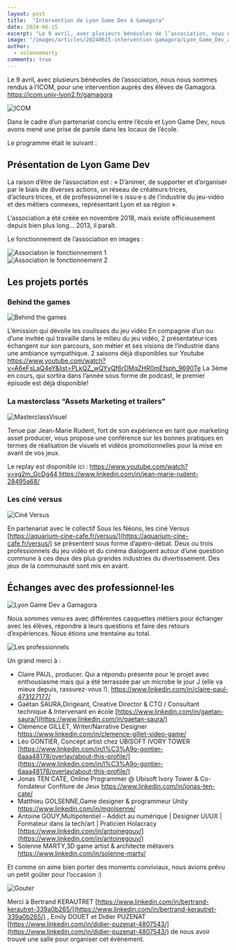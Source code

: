 ```yaml
---
layout: post
title:  "Intervention de Lyon Game Dev à Gamagora"
date: 2024-06-15
excerpt: "Le 9 avril, avec plusieurs bénévoles de l’association, nous nous sommes rendus à l’ICOM, pour une intervention auprès des élèves de Gamago..."
image: "/images/articles/20240615-intervention-gamagora/Lyon_Game_Dev_a_Gamagora.jpg"
author: 
  - solennemarty
comments: true
---
```

Le 9 avril, avec plusieurs bénévoles de l’association, nous nous sommes rendus à l’ICOM, pour une intervention auprès des élèves de Gamagora. [https://icom.univ-lyon2.fr/gamagora ](https://icom.univ-lyon2.fr/gamagora)

<div class="box alt">
    <div class="row 50% uniform">
	<div class="6u">
        <span class="image fit">
            <img src="{{ "/images/articles/20240615-intervention-gamagora/ICOM.jpg" | absolute_url }}" alt="ICOM" />
        </span>
    </div>
    </div>
</div>

Dans le cadre d’un partenariat conclu entre l’école et Lyon Game Dev, nous avons mené une prise de parole dans les locaux de l’école.

Le programme était le suivant : 


## Présentation de Lyon Game Dev

La raison d’être de l’association est : 
« D’animer, de supporter et d’organiser par le biais de diverses actions, un réseau de créateurs·trices, d’acteurs·trices, et de professionnel·le·s issu·e·s de l’industrie du jeu-vidéo et des métiers connexes, représentant Lyon et sa région ». 

L’association a été créée en novembre 2018, mais existe officieusement depuis bien plus long… 2013, il paraît.


Le fonctionnement de l’association en images : 

<div class="box alt">
    <div class="row 50% uniform">
	<div class="6u">
        <span class="image fit">
            <img src="{{ "/images/articles/20240615-intervention-gamagora/Association_le_fonctionnement_1.jpg" | absolute_url }}" alt="Association le fonctionnement 1" />
        </span>
    </div>
    </div>
</div>

<div class="box alt">
    <div class="row 50% uniform">
	<div class="6u">
        <span class="image fit">
            <img src="{{ "/images/articles/20240615-intervention-gamagora/Association_le_fonctionnement_2.jpg" | absolute_url }}" alt="Association le fonctionnement 2" />
        </span>
    </div>
    </div>
</div>

## Les projets portés

### Behind the games

<div class="box alt">
    <div class="row 50% uniform">
	<div class="6u">
        <span class="image fit">
            <img src="{{ "/images/articles/20240615-intervention-gamagora/Behind_the_games.jpg" | absolute_url }}" alt="Behind the games" />
        </span>
    </div>
    </div>
</div>

L’émission qui dévoile les coulisses du jeu vidéo
En compagnie d’un ou d’une invitée qui travaille dans le milieu du jeu vidéo, 2 présentateur·ices échangent sur son parcours, son métier et ses visions de l’industrie dans une ambiance sympathique.
2 saisons déjà disponibles sur Youtube https://www.youtube.com/watch?v=A6eFsLaQ4eY&list=PLkQZ_wQYyQf6rDMqZHR0mEfsph_9690Te 
La 3ème en cours, qui sortira dans l’année sous forme de podcast, le premier épisode est déjà disponible!

### La masterclass “Assets Marketing et trailers”

<div class="box alt">
    <div class="row 50% uniform">
	<div class="6u">
        <span class="image fit">
            <img src="{{ "/images/articles/20240615-intervention-gamagora/MasterclassVisuel.png" | absolute_url }}" alt="MasterclassVisuel" />
        </span>
    </div>
    </div>
</div>

Tenue par Jean-Marie Rudent, fort de son expérience en tant que marketing asset producer, vous propose une conférence sur les bonnes pratiques en termes de réalisation de visuels et vidéos promotionnelles pour la mise en avant de vos jeux.  

Le replay est disponible ici : [https://www.youtube.com/watch?v=xg2m_GcDg44 ](https://www.youtube.com/watch?v=xg2m_GcDg44)
[https://www.linkedin.com/in/jean-marie-rudent-28495a68/ ](https://www.linkedin.com/in/jean-marie-rudent-28495a68/)

### Les ciné versus

<div class="box alt">
    <div class="row 50% uniform">
	<div class="6u">
        <span class="image fit">
            <img src="{{ "/images/articles/20240615-intervention-gamagora/cine_versus.jpg" | absolute_url }}" alt="Ciné Versus" />
        </span>
    </div>
    </div>
</div>

En partenariat avec le collectif Sous les Néons, les ciné Versus [https://aquarium-cine-cafe.fr/versus/](https://aquarium-cine-cafe.fr/versus/)  se présentent sous forme d’apéro-débat. Deux ou trois professionnels du jeu vidéo et du cinéma dialoguent autour d’une question commune à ces deux des plus grandes industries du divertissement.
Des jeux de la communauté sont mis en avant.

## Échanges avec des professionnel·les

<div class="box alt">
    <div class="row 50% uniform">
	<div class="6u">
        <span class="image fit">
            <img src="{{ "/images/articles/20240615-intervention-gamagora/Lyon_Game_Dev_a_Gamagora.jpg" | absolute_url }}" alt="Lyon Game Dev a Gamagora" />
        </span>
    </div>
    </div>
</div>

Nous sommes venu·es avec différentes casquettes métiers pour échanger avec les élèves, répondre à leurs questions et faire des retours d’expériences. Nous étions une trentaine au total.

<div class="box alt">
    <div class="row 50% uniform">
	<div class="6u">
        <span class="image fit">
            <img src="{{ "/images/articles/20240615-intervention-gamagora/Les_professionnels.jpg" | absolute_url }}" alt="Les professionnels" />
        </span>
    </div>
    </div>
</div>

Un grand merci à : 
- Claire PAUL, producer. Qui a répondu présente pour le projet avec enthousiasme mais qui a été terrassée par un microbe le jour J (elle va mieux depuis, rassurez-vous !). [https://www.linkedin.com/in/claire-paul-473127177/ ](https://www.linkedin.com/in/claire-paul-473127177/)
- Gaëtan SAURA,Dirigeant, Creative Director & CTO / Consultant technique & Intervenant en école [https://www.linkedin.com/in/gaetan-saura/](https://www.linkedin.com/in/gaetan-saura/) 
- Clémence GILLET, Writer/Narrative Designer [https://www.linkedin.com/in/clemence-gillet-video-game/ ](https://www.linkedin.com/in/clemence-gillet-video-game/)
- Léo GONTIER, Concept artist chez UBISOFT IVORY TOWER [https://www.linkedin.com/in/l%C3%A9o-gontier-6aaa48178/overlay/about-this-profile/](https://www.linkedin.com/in/l%C3%A9o-gontier-6aaa48178/overlay/about-this-profile/) 
- Jonas TEN CATE, Online Programmer @ Ubisoft Ivory Tower & Co-fondateur Confiture de Jeux [https://www.linkedin.com/in/jonas-ten-cate/ ](https://www.linkedin.com/in/jonas-ten-cate/)
- Matthieu GOLSENNE,Game designer & programmeur Unity [https://www.linkedin.com/in/mgolsenne/ ](https://www.linkedin.com/in/mgolsenne/)
- Antoine GOUY,Multipotentiel - Addict au numérique | Designer UI/UX | Formateur dans la tech/art | Praticien Holacracy [https://www.linkedin.com/in/antoinegouy/](https://www.linkedin.com/in/antoinegouy/) 
- Solenne MARTY,3D game artist & architecte métavers [https://www.linkedin.com/in/solenne-marty/ ](https://www.linkedin.com/in/solenne-marty/)

Et comme on aime bien porter des moments conviviaux, nous avions prévu un petit goûter pour l’occasion :) 

<div class="box alt">
    <div class="row 50% uniform">
	<div class="6u">
        <span class="image fit">
            <img src="{{ "/images/articles/20240615-intervention-gamagora/Gouter.jpg" | absolute_url }}" alt="Gouter" />
        </span>
    </div>
    </div>
</div>

Merci à Bertrand KERAUTRET [https://www.linkedin.com/in/bertrand-kerautret-339a0b265/](https://www.linkedin.com/in/bertrand-kerautret-339a0b265/) , Emily DOUET et Didier PUZENAT [https://www.linkedin.com/in/didier-puzenat-4807543/](https://www.linkedin.com/in/didier-puzenat-4807543/)  de nous avoir trouvé une salle pour organiser cet évènement.

